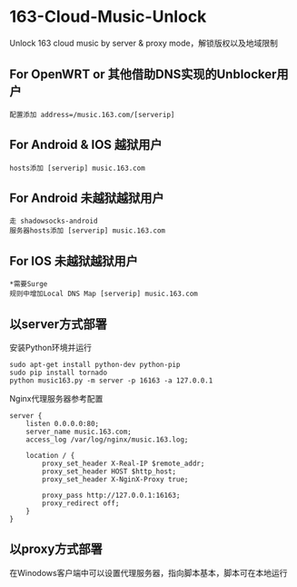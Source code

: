 # 163-Cloud-Music-Unlock
Unlock 163 cloud music by server &amp; proxy mode，解锁版权以及地域限制

## For OpenWRT or 其他借助DNS实现的Unblocker用户
```
配置添加 address=/music.163.com/[serverip]
```
## For Android & IOS 越狱用户
```
hosts添加 [serverip] music.163.com
```
## For Android 未越狱越狱用户
```
走 shadowsocks-android
服务器hosts添加 [serverip] music.163.com
```
## For IOS 未越狱越狱用户
```
*需要Surge
规则中增加Local DNS Map [serverip] music.163.com
```

## 以server方式部署
安装Python环境并运行
```
sudo apt-get install python-dev python-pip
sudo pip install tornado
python music163.py -m server -p 16163 -a 127.0.0.1
```
Nginx代理服务器参考配置
```
server {
    listen 0.0.0.0:80;
    server_name music.163.com;
    access_log /var/log/nginx/music.163.log;

    location / {
        proxy_set_header X-Real-IP $remote_addr;
        proxy_set_header HOST $http_host;
        proxy_set_header X-NginX-Proxy true;

        proxy_pass http://127.0.0.1:16163;
        proxy_redirect off;
    }
}

```

## 以proxy方式部署
在Winodows客户端中可以设置代理服务器，指向脚本基本，脚本可在本地运行
